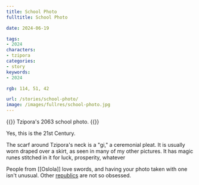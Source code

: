 ```yaml
---
title: School Photo
fulltitle: School Photo

date: 2024-06-19

tags:
- 2024
characters:
- tzipora
categories:
- story
keywords:
- 2024

rgb: 114, 51, 42

url: /stories/school-photo/
image: /images/fullres/school-photo.jpg
---
```

{{<note caption>}}
Tzipora's 2063 school photo.
{{</note>}}

Yes, this is the 21st Century.

The scarf around Tzipora's neck is a "gi," a ceremonial pleat. It is usually worn draped over a skirt, as seen in many of my other pictures. It has magic runes stitched in it for luck, prosperity, whatever

People from [[Oslola]] love swords, and having your photo taken with one isn't unusual. Other [republics](/republics/) are not so obsessed.